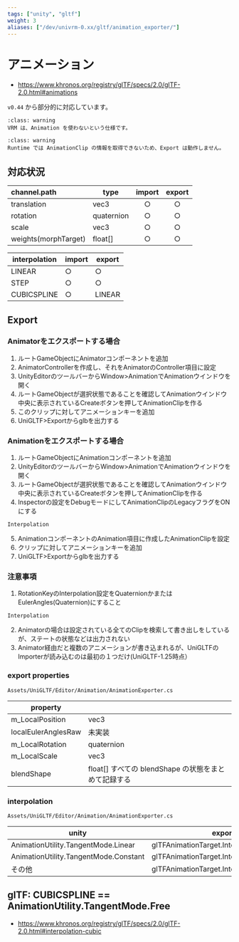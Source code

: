 ```yaml
---
tags: ["unity", "gltf"]
weight: 3
aliases: ["/dev/univrm-0.xx/gltf/animation_exporter/"]
---
```


# アニメーション

- https://www.khronos.org/registry/glTF/specs/2.0/glTF-2.0.html#animations

`v0.44` から部分的に対応しています。

```{admonition} VRM のアニメーション
:class: warning
VRM は、Animation を使わないという仕様です。
```

```{admonition} Export は Runtime では動作しません
:class: warning
Runtime では AnimationClip の情報を取得できないため、Export は動作しません。
```

## 対応状況

| channel.path         | type       | import | export |
|:---------------------|------------|:------:|:------:|
| translation          | vec3       |   ○    |   ○    |
| rotation             | quaternion |   ○    |   ○    |
| scale                | vec3       |   ○    |   ○    |
| weights(morphTarget) | float[]    |   ○    |   ○    |

| interpolation | import | export |
|---------------|--------|--------|
| LINEAR        | ○      | ○      |
| STEP          | ○      | ○      |
| CUBICSPLINE   | ○      | LINEAR |

## Export
### Animatorをエクスポートする場合
1. ルートGameObjectにAnimatorコンポーネントを追加
2. AnimatorControllerを作成し、それをAnimatorのController項目に設定
3. UnityEditorのツールバーからWindow>AnimationでAnimationウインドウを開く
4. ルートGameObjectが選択状態であることを確認してAnimationウインドウ中央に表示されているCreateボタンを押してAnimationClipを作る
5. このクリップに対してアニメーションキーを追加
6. UniGLTF>Exportからglbを出力する

### Animationをエクスポートする場合
1. ルートGameObjectにAnimationコンポーネントを追加
2. UnityEditorのツールバーからWindow>AnimationでAnimationウインドウを開く
3. ルートGameObjectが選択状態であることを確認してAnimationウインドウ中央に表示されているCreateボタンを押してAnimationClipを作る
4. Inspectorの設定をDebugモードにしてAnimationClipのLegacyフラグをONにする 
```{figure} /_static/images/wiki/LegacyClip.png
Interpolation
```

5. AnimationコンポーネントのAnimation項目に作成したAnimationClipを設定
6. クリップに対してアニメーションキーを追加
7. UniGLTF>Exportからglbを出力する


### 注意事項
1. RotationKeyのInterpolation設定をQuaternionかまたはEulerAngles(Quaternion)にすること  
```{figure} /_static/images/wiki/Interpolation.png
Interpolation
```

2. Animatorの場合は設定されている全てのClipを検索して書き出しをしているが、ステートの状態などは出力されない
3. Animator経由だと複数のアニメーションが書き込まれるが、UniGLTFのImporterが読み込むのは最初の１つだけ(UniGLTF-1.25時点）

### export properties

`Assets/UniGLTF/Editor/Animation/AnimationExporter.cs`

| property            |                                                      |
|---------------------|------------------------------------------------------|
| m_LocalPosition     | vec3                                                 |
| localEulerAnglesRaw | 未実装                                               |
| m_LocalRotation     | quaternion                                           |
| m_LocalScale        | vec3                                                 |
| blendShape          | float[] すべての blendShape の状態をまとめて記録する |

### interpolation

`Assets/UniGLTF/Editor/Animation/AnimationExporter.cs`

| unity                                 | export                                    |
|---------------------------------------|-------------------------------------------|
| AnimationUtility.TangentMode.Linear   | glTFAnimationTarget.Interpolations.LINEAR |
| AnimationUtility.TangentMode.Constant | glTFAnimationTarget.Interpolations.STEP   |
| その他                                | glTFAnimationTarget.Interpolations.LINEAR |

## glTF: CUBICSPLINE == AnimationUtility.TangentMode.Free

- https://www.khronos.org/registry/glTF/specs/2.0/glTF-2.0.html#interpolation-cubic
